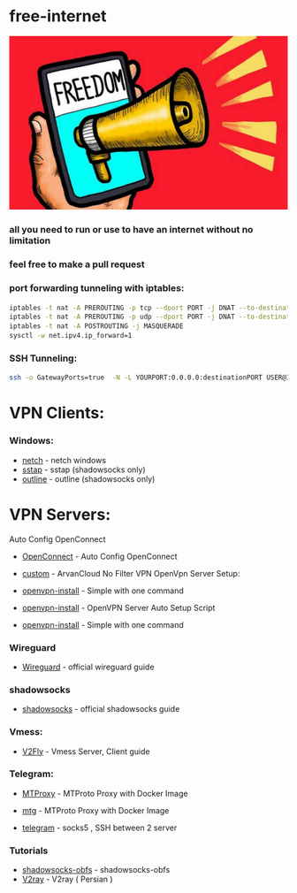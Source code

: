 # free-internet
![image](https://github.com/sajadsoltanist/free-internet/blob/main/internet-freedom.jpg)
### all you need to run or use to have an internet without no limitation
### feel free to make a pull request
### port forwarding tunneling with iptables:
```bash
iptables -t nat -A PREROUTING -p tcp --dport PORT -j DNAT --to-destination IP:PORT
iptables -t nat -A PREROUTING -p udp --dport PORT -j DNAT --to-destination IP:PORT
iptables -t nat -A POSTROUTING -j MASQUERADE
sysctl -w net.ipv4.ip_forward=1
```
### SSH Tunneling:
```bash
ssh -o GatewayPorts=true  -N -L YOURPORT:0.0.0.0:destinationPORT USER@IP
```
# VPN Clients:
### Windows:
* [netch](https://github.com/netchx/netch/releases) - netch windows
* [sstap](https://github.com/githello123/sstap) - sstap (shadowsocks only)
* [outline](https://github.com/Jigsaw-Code/outline-client/releases) - outline (shadowsocks only)


# VPN Servers:
Auto Config OpenConnect
* [OpenConnect](https://github.com/OnlySheikh/easy-ocserv) - Auto Config OpenConnect

* [custom](https://github.com/amircloner/tcp-vpn-proxy) - ArvanCloud No Filter VPN
OpenVpn Server Setup:
* [openvpn-install](https://github.com/angristan/openvpn-install) - Simple with one command

* [openvpn-install](https://github.com/hwdsl2/openvpn-install) - OpenVPN Server Auto Setup Script

* [openvpn-install](https://github.com/Nyr/openvpn-install) - Simple with one command
### Wireguard
* [Wireguard](https://www.wireguard.com/quickstart/) - official wireguard guide
### shadowsocks
* [shadowsocks](https://shadowsocks.org/guide/what-is-shadowsocks.html) - official shadowsocks guide
### Vmess:
* [V2Fly](https://www.v2fly.org/en_US/) - Vmess Server, Client guide
### Telegram:
* [MTProxy](https://github.com/TelegramMessenger/MTProxy) - MTProto Proxy with Docker Image
* [mtg](https://github.com/9seconds/mtg) - MTProto Proxy with Docker Image

* [telegram](https://github.com/zhinacode/telegram) - socks5 , SSH between 2 server


### Tutorials
* [shadowsocks-obfs](https://youtu.be/rtGPtn0Fkv8) - shadowsocks-obfs
* [V2ray](https://youtu.be/Nzc0VXzJe8Y) - V2ray ( Persian )
